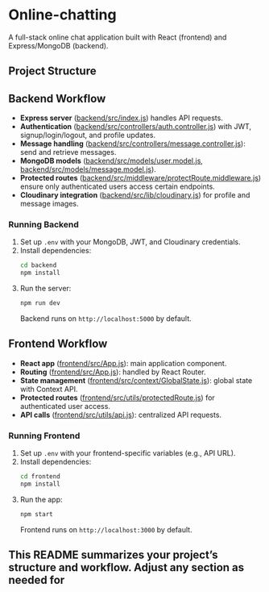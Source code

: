 # Online-chatting

A full-stack online chat application built with React (frontend) and Express/MongoDB (backend).

## Project Structure

## Backend Workflow

- **Express server** ([backend/src/index.js](backend/src/index.js)) handles API requests.
- **Authentication** ([backend/src/controllers/auth.controller.js](backend/src/controllers/auth.controller.js)) with JWT, signup/login/logout, and profile updates.
- **Message handling** ([backend/src/controllers/message.controller.js](backend/src/controllers/message.controller.js)): send and retrieve messages.
- **MongoDB models** ([backend/src/models/user.model.js](backend/src/models/user.model.js), [backend/src/models/message.model.js](backend/src/models/message.model.js)).
- **Protected routes** ([backend/src/middleware/protectRoute.middleware.js](backend/src/middleware/protectRoute.middleware.js)) ensure only authenticated users access certain endpoints.
- **Cloudinary integration** ([backend/src/lib/cloudinary.js](backend/src/lib/cloudinary.js)) for profile and message images.

### Running Backend

1. Set up `.env` with your MongoDB, JWT, and Cloudinary credentials.
2. Install dependencies:
   ```sh
   cd backend
   npm install
   ```
3. Run the server:
   ```sh
   npm run dev
   ```
   Backend runs on `http://localhost:5000` by default.

## Frontend Workflow

- **React app** ([frontend/src/App.js](frontend/src/App.js)): main application component.
- **Routing** ([frontend/src/App.js](frontend/src/App.js)): handled by React Router.
- **State management** ([frontend/src/context/GlobalState.js](frontend/src/context/GlobalState.js)): global state with Context API.
- **Protected routes** ([frontend/src/utils/protectedRoute.js](frontend/src/utils/protectedRoute.js)) for authenticated user access.
- **API calls** ([frontend/src/utils/api.js](frontend/src/utils/api.js)): centralized API requests.

### Running Frontend

1. Set up `.env` with your frontend-specific variables (e.g., API URL).
2. Install dependencies:
   ```sh
   cd frontend
   npm install
   ```
3. Run the app:
   ```sh
   npm start
   ```
   Frontend runs on `http://localhost:3000` by default.

## This README summarizes your project’s structure and workflow. Adjust any section as needed for

